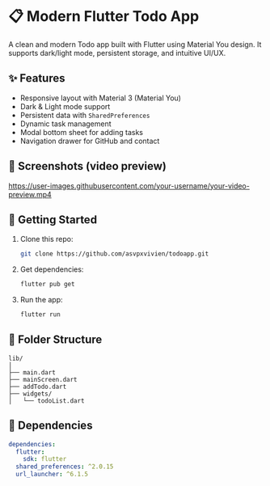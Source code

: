 
# 📋 Modern Flutter Todo App

A clean and modern Todo app built with Flutter using Material You design. It supports dark/light mode, persistent storage, and intuitive UI/UX.

## ✨ Features

-  Responsive layout with Material 3 (Material You)
-  Dark & Light mode support
-  Persistent data with `SharedPreferences`
-  Dynamic task management
-  Modal bottom sheet for adding tasks
-  Navigation drawer for GitHub and contact

## 📸 Screenshots (video preview)

https://user-images.githubusercontent.com/your-username/your-video-preview.mp4  

## 🚀 Getting Started

1. Clone this repo:
   ```bash
   git clone https://github.com/asvpxvivien/todoapp.git
   ```

2. Get dependencies:
   ```bash
   flutter pub get
   ```

3. Run the app:
   ```bash
   flutter run
   ```

## 📁 Folder Structure

```
lib/
│
├── main.dart
├── mainScreen.dart
├── addTodo.dart
├── widgets/
│   └── todoList.dart
```

## 🔧 Dependencies

```yaml
dependencies:
  flutter:
    sdk: flutter
  shared_preferences: ^2.0.15
  url_launcher: ^6.1.5
```
